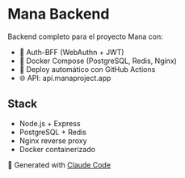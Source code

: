 # Mana Backend

Backend completo para el proyecto Mana con:
- 🔐 Auth-BFF (WebAuthn + JWT) 
- 🐳 Docker Compose (PostgreSQL, Redis, Nginx)
- 🚀 Deploy automático con GitHub Actions
- 🌐 API: api.manaproject.app

## Stack
- Node.js + Express
- PostgreSQL + Redis  
- Nginx reverse proxy
- Docker containerizado

🚀 Generated with [Claude Code](https://claude.ai/code)

